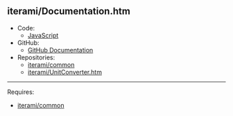 iterami/Documentation.htm
-------------------------

* Code:
  * [JavaScript](https://github.com/iterami/Documentation.htm/blob/gh-pages/code/javascript.js)
* GitHub:
  * [GitHub Documentation](https://github.com/iterami/Documentation.htm/blob/gh-pages/github/README.md)
* Repositories:
  * [iterami/common](https://github.com/iterami/Documentation.htm/blob/gh-pages/repositories/common.md)
  * [iterami/UnitConverter.htm](https://github.com/iterami/Documentation.htm/blob/gh-pages/repositories/unitconverter.md)

---

Requires:
* [iterami/common](https://github.com/iterami/common)
